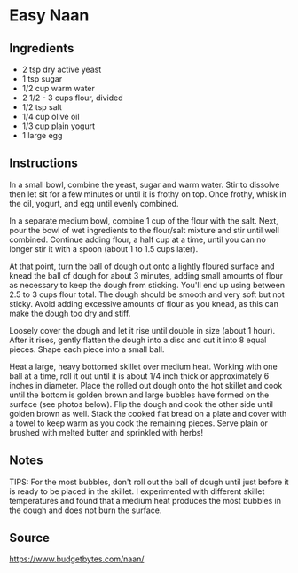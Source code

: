 # Easy Naan

## Ingredients
+ 2 tsp dry active yeast
+ 1 tsp sugar
+ 1/2 cup warm water
+ 2 1/2 - 3 cups flour, divided
+ 1/2 tsp salt
+ 1/4 cup olive oil
+ 1/3 cup plain yogurt
+ 1 large egg

## Instructions
In a small bowl, combine the yeast, sugar and warm water. Stir to dissolve then let sit for a few minutes or until it is frothy on top. Once frothy, whisk in the oil, yogurt, and egg until evenly combined.

In a separate medium bowl, combine 1 cup of the flour with the salt. Next, pour the bowl of wet ingredients to the flour/salt mixture and stir until well combined. Continue adding flour, a half cup at a time, until you can no longer stir it with a spoon (about 1 to 1.5 cups later).

At that point, turn the ball of dough out onto a lightly floured surface and knead the ball of dough for about 3 minutes, adding small amounts of flour as necessary to keep the dough from sticking. You'll end up using between 2.5 to 3 cups flour total. The dough should be smooth and very soft but not sticky. Avoid adding excessive amounts of flour as you knead, as this can make the dough too dry and stiff.

Loosely cover the dough and let it rise until double in size (about 1 hour). After it rises, gently flatten the dough into a disc and cut it into 8 equal pieces. Shape each piece into a small ball.

Heat a large, heavy bottomed skillet over medium heat. Working with one ball at a time, roll it out until it is about 1/4 inch thick or approximately 6 inches in diameter. Place the rolled out dough onto the hot skillet and cook until the bottom is golden brown and large bubbles have formed on the surface (see photos below). Flip the dough and cook the other side until golden brown as well. Stack the cooked flat bread on a plate and cover with a towel to keep warm as you cook the remaining pieces. Serve plain or brushed with melted butter and sprinkled with herbs!

## Notes
TIPS: For the most bubbles, don't roll out the ball of dough until just before it is ready to be placed in the skillet. I experimented with different skillet temperatures and found that a medium heat produces the most bubbles in the dough and does not burn the surface.

## Source
https://www.budgetbytes.com/naan/
